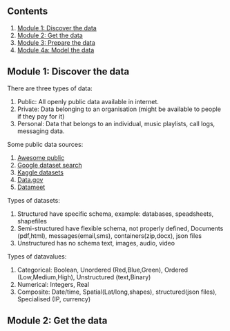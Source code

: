 ## Contents
1. [Module 1: Discover the data](#module-1-discover-the-data)
2. [Module 2: Get the data](#module-2-get-the-data)
3. [Module 3: Prepare the data]()
4. [Module 4a: Model the data]()


## Module 1: Discover the data
There are three types of data: 
1. Public: All openly public data available in internet.
2. Private: Data belonging to an organisation (might be available to people if they pay for it)
3. Personal: Data that belongs to an individual, music playlists, call logs, messaging data.

Some public data sources:
1. [Awesome public](https://github.com/awesomedata/awesome-public-datasets)
2. [Google dataset search](https://datasetsearch.research.google.com/)
3. [Kaggle datasets](https://www.kaggle.com/datasets/)
4. [Data.gov](https://data.govhttps://data.gov.in)
5. [Datameet](https://datameet.org/)

Types of datasets:
1. Structured have specific schema, example: databases, speadsheets, shapefiles
2. Semi-structured have flexible schema, not properly defined, Documents (pdf,html), messages(email,sms), containers(zip,docx), json files
3. Unstructured has no schema text, images, audio, video

Types of datavalues:
1. Categorical: Boolean, Unordered (Red,Blue,Green), Ordered (Low,Medium,High), Unstructured (text,Binary)
2. Numerical: Integers, Real
3. Composite: Date/time, Spatial(Lat/long,shapes), structured(json files), Specialised (IP,
currency)

## Module 2: Get the data

